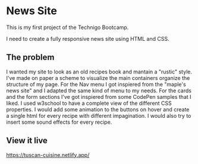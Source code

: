 # News Site

This is my first project of the Technigo Bootcamp.

I need to create a fully responsive news site using HTML and CSS.

## The problem

I wanted my site to look as an old recipes book and mantain a "rustic" style.
I've made on paper a scheme to visualize the main containers organize the structure of my page. For the Nav menu I got inspiered from the "maple's news site" and I adapted the same kind of menu to my needs. For the cards and the form sections I've got inspiered from some CodePen samples that I liked. I used w3school to have a complete view of the different CSS properties. I would add some animation to the buttons on hover and create a single html for every recipe with different impagination. I would also try to insert some sound effects for every recipe.

## View it live

https://tuscan-cuisine.netlify.app/
